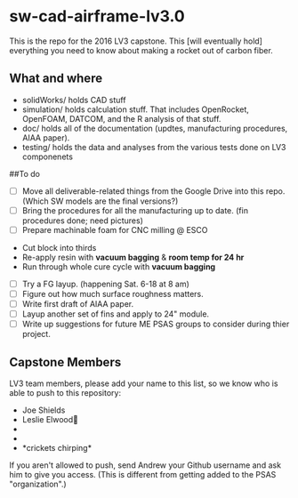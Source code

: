 # sw-cad-airframe-lv3.0
This is the repo for the 2016 LV3 capstone. This [will eventually hold] everything you need to know about making a rocket out of carbon fiber.

## What and where
* solidWorks/ holds CAD stuff 
* simulation/ holds calculation stuff. That includes OpenRocket, OpenFOAM, DATCOM, and the R analysis of that stuff.
* doc/ holds all of the documentation (updtes, manufacturing procedures, AIAA paper).
* testing/ holds the data and analyses from the various tests done on LV3 componenets

##To do 
- [ ] Move all deliverable-related things from the Google Drive into this repo. 
 	(Which SW models are the final versions?)
- [ ] Bring the procedures for all the manufacturing up to date. 
 	(fin procedures done; need pictures)
- [ ] Prepare machinable foam for CNC milling @ ESCO
- Cut block into thirds 
- Re-apply resin with **vacuum bagging** & **room temp for 24 hr**
- Run through whole cure cycle with **vacuum bagging**
- [ ] Try a FG layup. 
 	(happening Sat. 6-18 at 8 am)
- [ ] Figure out how much surface roughness matters.
- [ ] Write first draft of AIAA paper.
- [ ] Layup another set of fins and apply to 24" module.
- [ ] Write up suggestions for future ME PSAS groups to consider during thier project. 

## Capstone Members
LV3 team members, please add your name to this list, so we know who is able to push to this repository:

* Joe Shields
* Leslie Elwood:dog:
* 
* 
* \*crickets chirping\*

If you aren't allowed to push, send Andrew your Github username and ask him to give you access. (This is different from getting added to the PSAS "organization".)
